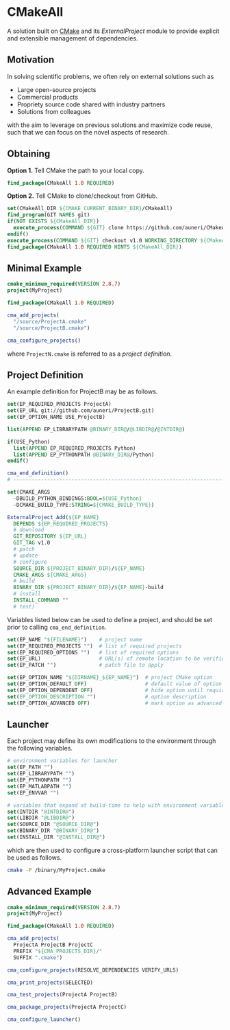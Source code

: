 # CMakeAll
A solution built on [CMake](http://cmake.org/) and its *ExternalProject* module to provide explicit and extensible management of dependencies.


## Motivation

In solving scientific problems, we often rely on external solutions such as

* Large open-source projects
* Commercial products
* Propriety source code shared with industry partners
* Solutions from colleagues

with the aim to leverage on previous solutions and maximize code reuse, such that we can focus on the novel aspects of research.


## Obtaining
**Option 1.** Tell CMake the path to your local copy.
```cmake
find_package(CMakeAll 1.0 REQUIRED)
```

**Option 2.** Tell CMake to clone/checkout from GitHub.
```cmake
set(CMakeAll_DIR ${CMAKE_CURRENT_BINARY_DIR}/CMakeAll)
find_program(GIT NAMES git)
if(NOT EXISTS ${CMakeAll_DIR})
  execute_process(COMMAND ${GIT} clone https://github.com/auneri/CMakeAll.git ${CMakeAll_DIR})
endif()
execute_process(COMMAND ${GIT} checkout v1.0 WORKING_DIRECTORY ${CMakeAll_DIR})
find_package(CMakeAll 1.0 REQUIRED HINTS ${CMakeAll_DIR})
```


## Minimal Example

```cmake
cmake_minimum_required(VERSION 2.8.7)
project(MyProject)

find_package(CMakeAll 1.0 REQUIRED)

cma_add_projects(
  "/source/ProjectA.cmake"
  "/source/ProjectB.cmake")

cma_configure_projects()
```
where `ProjectN.cmake` is referred to as a *project definition*.


## Project Definition

An example definition for ProjectB may be as follows.

```cmake
set(EP_REQUIRED_PROJECTS ProjectA)
set(EP_URL git://github.com/auneri/ProjectB.git)
set(EP_OPTION_NAME USE_ProjectB)

list(APPEND EP_LIBRARYPATH @BINARY_DIR@/@LIBDIR@/@INTDIR@)

if(USE_Python)
  list(APPEND EP_REQUIRED_PROJECTS Python)
  list(APPEND EP_PYTHONPATH @BINARY_DIR@/Python)
endif()

cma_end_definition()
# -----------------------------------------------------------------------------

set(CMAKE_ARGS
  -DBUILD_PYTHON_BINDINGS:BOOL=${USE_Python}
  -DCMAKE_BUILD_TYPE:STRING=${CMAKE_BUILD_TYPE})

ExternalProject_Add(${EP_NAME}
  DEPENDS ${EP_REQUIRED_PROJECTS}
  # download
  GIT_REPOSITORY ${EP_URL}
  GIT_TAG v1.0
  # patch
  # update
  # configure
  SOURCE_DIR ${PROJECT_BINARY_DIR}/${EP_NAME}
  CMAKE_ARGS ${CMAKE_ARGS}
  # build
  BINARY_DIR ${PROJECT_BINARY_DIR}/${EP_NAME}-build
  # install
  INSTALL_COMMAND ""
  # test)
```

Variables listed below can be used to define a project, and should be set prior to calling `cma_end_definition`.

```cmake
set(EP_NAME "${FILENAME}")    # project name
set(EP_REQUIRED_PROJECTS "")  # list of required projects
set(EP_REQUIRED_OPTIONS "")   # list of required options
set(EP_URL)                   # URL(s) of remote location to be verified
set(EP_PATCH "")              # patch file to apply

set(EP_OPTION_NAME "${DIRNAME}_${EP_NAME}")  # project CMake option
set(EP_OPTION_DEFAULT OFF)                   # default value of option
set(EP_OPTION_DEPENDENT OFF)                 # hide option until requirements are met
set(EP_OPTION_DESCRIPTION "")                # option description
set(EP_OPTION_ADVANCED OFF)                  # mark option as advanced
```


## Launcher

Each project may define its own modifications to the environment through the following variables.

```cmake
# environment variables for launcher
set(EP_PATH "")
set(EP_LIBRARYPATH "")
set(EP_PYTHONPATH "")
set(EP_MATLABPATH "")
set(EP_ENVVAR "")

# variables that expand at build-time to help with environment variable
set(INTDIR "@INTDIR@")
set(LIBDIR "@LIBDIR@")
set(SOURCE_DIR "@SOURCE_DIR@")
set(BINARY_DIR "@BINARY_DIR@")
set(INSTALL_DIR "@INSTALL_DIR@")
```

which are then used to configure a cross-platform launcher script that can be used as follows.

```bash
cmake -P /binary/MyProject.cmake
```


## Advanced Example

```cmake
cmake_minimum_required(VERSION 2.8.7)
project(MyProject)

find_package(CMakeAll 1.0 REQUIRED)

cma_add_projects(
  ProjectA ProjectB ProjectC
  PREFIX "${CMA_PROJECTS_DIR}/"
  SUFFIX ".cmake")

cma_configure_projects(RESOLVE_DEPENDENCIES VERIFY_URLS)

cma_print_projects(SELECTED)

cma_test_projects(ProjectA ProjectB)

cma_package_projects(ProjectA ProjectC)

cma_configure_launcher()
```
